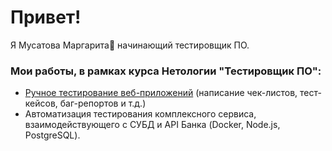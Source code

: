 # Привет!
Я Мусатова Маргарита:green_heart: начинающий тестировщик ПО.

### Мои работы, в рамках курса Нетологии "Тестировщик ПО":
- [Ручное тестирование веб-приложений](https://docs.google.com/spreadsheets/d/1SCu7DetciPQR0Lw0xAqV1ZoR74sFulZ_morvP0GrSfU/edit?usp=sharing) (написание чек-листов, тест-кейсов, баг-репортов и т.д.)
- Автоматизация тестирования комплексного сервиса, взаимодействующего с СУБД и API Банка (Docker, Node.js, PostgreSQL).
